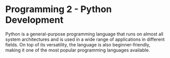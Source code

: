 Programming 2 - Python Development
=======================================


Python is a general-purpose programming language that runs on almost all system architectures and is used in a wide range of applications in different fields. On top of its versatility, the language is also beginner-friendly, making it one of the most popular programming languages available.